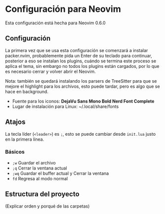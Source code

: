 # Configuración para Neovim
Esta configuración está hecha para Neovim 0.6.0

## Configuración
La primera vez que se usa esta configuración se comenzará
a instalar packer.nvim, probablemente pida un Enter de su
teclado para continuar, posterior a eso se instalan los
plugins, cuándo se termina este proceso se aplica el tema,
sin embargo no todos los plugins están cargados, por lo que
es necesario cerrar y volver abrir el Neovim.

Nota: también se quedará instalando los parsers de TreeSitter
para que se mejore el highlight para los archivos, esto puede
tardar, pero es algo que se hace en background.

- Fuente para los iconos: **DejaVu Sans Mono Bold Nerd Font Complete**
- Lugar de instalación para Linux: ~/.local/share/fonts

## Atajos
La tecla líder (`<leader>`) es `;`, esto se puede cambiar desde
`init.lua` justo en la primera línea.

### Básicos
- `;w` Guardar el archivo
- `;q` Cerrar la ventana actual
- `;wq` Guardar el buffer actual y Cerrar la ventana
- `fd` Regresa al modo normal

## Estructura del proyecto
(Explicar orden y porqué de las carpetas)
